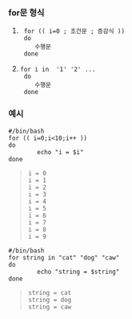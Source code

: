 ### for문 형식

1. ```shell
    for (( i=0 ; 조건문 ; 증감식 ))
    do
       수행문
    done
   ```

2. ```shell
   for i in  '1' '2' ...
    do
       수행문
    done
   ```



### 예시

```shell
#/bin/bash
for (( i=0;i<10;i++ ))
do
        echo "i = $i"
done
```

> ```shell
> i = 0
> i = 1
> i = 2
> i = 3
> i = 4
> i = 5
> i = 6
> i = 7
> i = 8
> i = 9
> ```

```shell
#/bin/bash
for string in "cat" "dog" "caw"
do
        echo "string = $string"
done
```

> ```shell
> string = cat
> string = dog
> string = caw
> ```



